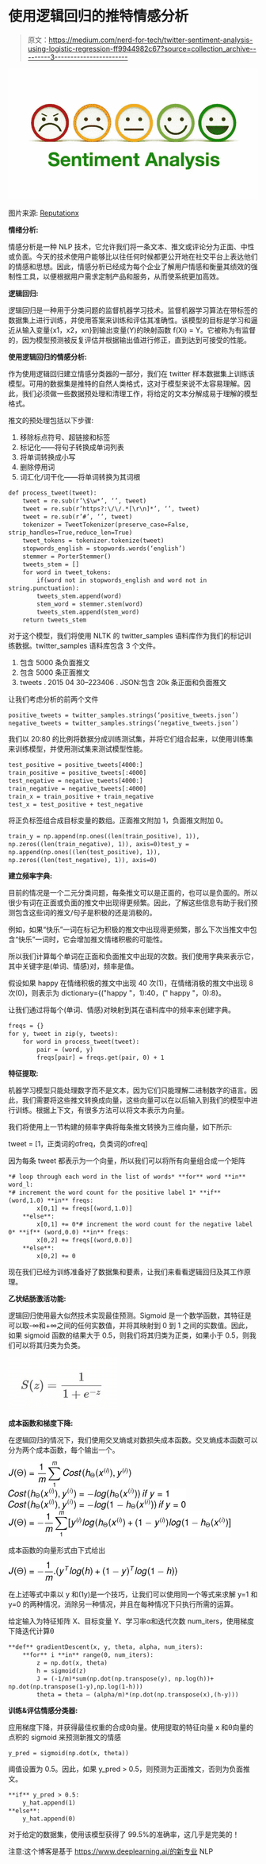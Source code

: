 # 使用逻辑回归的推特情感分析

> 原文：<https://medium.com/nerd-for-tech/twitter-sentiment-analysis-using-logistic-regression-ff9944982c67?source=collection_archive---------3----------------------->

![](img/a8cb38ba1f8d8b4db91f159bccc77c5d.png)

图片来源: [Reputationx](https://blog.reputationx.com/reputation-sentiment)

**情绪分析:**

情感分析是一种 NLP 技术，它允许我们将一条文本、推文或评论分为正面、中性或负面。今天的技术使用户能够比以往任何时候都更公开地在社交平台上表达他们的情感和思想。因此，情感分析已经成为每个企业了解用户情感和衡量其绩效的强制性工具，以便根据用户需求定制产品和服务，从而使系统更加高效。

**逻辑回归:**

逻辑回归是一种用于分类问题的监督机器学习技术。监督机器学习算法在带标签的数据集上进行训练，并使用答案来训练和评估其准确性。该模型的目标是学习和逼近从输入变量{x1，x2，xn}到输出变量(Y)的映射函数 f(Xi) = Y。它被称为有监督的，因为模型预测被反复评估并根据输出值进行修正，直到达到可接受的性能。

**使用逻辑回归的情感分析:**

作为使用逻辑回归建立情感分类器的一部分，我们在 twitter 样本数据集上训练该模型。可用的数据集是推特的自然人类格式，这对于模型来说不太容易理解。因此，我们必须做一些数据预处理和清理工作，将给定的文本分解成易于理解的模型格式。

推文的预处理包括以下步骤:

1.  移除标点符号、超链接和标签
2.  标记化——将句子转换成单词列表
3.  将单词转换成小写
4.  删除停用词
5.  词汇化/词干化——将单词转换为其词根

```
def process_tweet(tweet):
    tweet = re.sub(r’\$\w*’, ‘’, tweet)
    tweet = re.sub(r’https?:\/\/.*[\r\n]*’, ‘’, tweet)
    tweet = re.sub(r’#’, ‘’, tweet)
    tokenizer = TweetTokenizer(preserve_case=False, strip_handles=True,reduce_len=True)
    tweet_tokens = tokenizer.tokenize(tweet)
    stopwords_english = stopwords.words(‘english’)
    stemmer = PorterStemmer()
    tweets_stem = []
    for word in tweet_tokens:
        if(word not in stopwords_english and word not in string.punctuation):
        tweets_stem.append(word)
        stem_word = stemmer.stem(word)
        tweets_stem.append(stem_word)
    return tweets_stem
```

对于这个模型，我们将使用 NLTK 的 twitter_samples 语料库作为我们的标记训练数据。twitter_samples 语料库包含 3 个文件。

1.  包含 5000 条负面推文
2.  包含 5000 条正面推文
3.  tweets . 2015 04 30–223406 . JSON:包含 20k 条正面和负面推文

让我们考虑分析的前两个文件

```
positive_tweets = twitter_samples.strings(‘positive_tweets.json’)
negative_tweets = twitter_samples.strings(‘negative_tweets.json’)
```

我们以 20:80 的比例将数据分成训练测试集，并将它们组合起来，以使用训练集来训练模型，并使用测试集来测试模型性能。

```
test_positive = positive_tweets[4000:]
train_positive = positive_tweets[:4000]
test_negative = negative_tweets[4000:]
train_negative = negative_tweets[:4000]
train_x = train_positive + train_negative
test_x = test_positive + test_negative
```

将正负标签组合成目标变量的数组。正面推文附加 1，负面推文附加 0。

```
train_y = np.append(np.ones((len(train_positive), 1)), np.zeros((len(train_negative), 1)), axis=0)test_y = np.append(np.ones((len(test_positive), 1)), np.zeros((len(test_negative), 1)), axis=0)
```

**建立频率字典:**

目前的情况是一个二元分类问题，每条推文可以是正面的，也可以是负面的。所以很少有词在正面或负面的推文中出现得更频繁。因此，了解这些信息有助于我们预测包含这些词的推文/句子是积极的还是消极的。

例如，如果“快乐”一词在标记为积极的推文中出现得更频繁，那么下次当推文中包含“快乐”一词时，它会增加推文情绪积极的可能性。

所以我们计算每个单词在正面和负面推文中出现的次数。我们使用字典来表示它，其中关键字是(单词、情感)对，频率是值。

假设如果 happy 在情绪积极的推文中出现 40 次(1)，在情绪消极的推文中出现 8 次(0)，则表示为 dictionary={("happy "，1):40，(" happy "，0):8}。

让我们通过将每个(单词、情感)对映射到其在语料库中的频率来创建字典。

```
freqs = {}
for y, tweet in zip(y, tweets):
    for word in process_tweet(tweet):
        pair = (word, y)
        freqs[pair] = freqs.get(pair, 0) + 1
```

**特征提取:**

机器学习模型只能处理数字而不是文本，因为它们只能理解二进制数字的语言。因此，我们需要将这些推文转换成向量，这些向量可以在以后输入到我们的模型中进行训练。根据上下文，有很多方法可以将文本表示为向量。

我们将使用上一节构建的频率字典将每条推文转换为三维向量，如下所示:

tweet = [1，正类词的σfreq，负类词的σfreq]

因为每条 tweet 都表示为一个向量，所以我们可以将所有向量组合成一个矩阵

```
*# loop through each word in the list of words* **for** word **in** word_l:
*# increment the word count for the positive label 1* **if** (word,1.0) **in** freqs:
        x[0,1] += freqs[(word,1.0)]
    **else**:
        x[0,1] += 0*# increment the word count for the negative label 0* **if** (word,0.0) **in** freqs:
        x[0,2] += freqs[(word,0.0)]
    **else**:
        x[0,2] += 0
```

现在我们已经为训练准备好了数据集和要素，让我们来看看逻辑回归及其工作原理。

**乙状结肠激活功能:**

逻辑回归使用最大似然技术实现最佳预测。Sigmoid 是一个数学函数，其特征是可以取-∞和+∞之间的任何实数值，并将其映射到 0 到 1 之间的实数值。因此，如果 sigmoid 函数的结果大于 0.5，则我们将其归类为正类，如果小于 0.5，则我们可以将其归类为负类。

![](img/a9eff916288b4a045d3caed7c3758ac1.png)

**成本函数和梯度下降:**

在逻辑回归的情况下，我们使用交叉熵或对数损失成本函数。交叉熵成本函数可以分为两个成本函数，每个输出一个。

![](img/227ccc5df1dc0b6edd0e48c4ef8b4299.png)![](img/d733f84e8752b80e129ea110c1dd009b.png)![](img/96a7b62e011adac48825f58419c49f31.png)

成本函数的向量形式由下式给出

![](img/a40bc9c4123e600705ef187f3c526932.png)

在上述等式中乘以 y 和(1y)是一个技巧，让我们可以使用同一个等式来求解 y=1 和 y=0 的两种情况，消除另一种情况，并且在每种情况下只执行所需的运算。

给定输入为特征矩阵 X、目标变量 Y、学习率α和迭代次数 num_iters，使用梯度下降迭代计算θ

```
**def** gradientDescent(x, y, theta, alpha, num_iters):
    **for** i **in** range(0, num_iters):
        z = np.dot(x, theta)
        h = sigmoid(z)
        J = (-1/m)*sum(np.dot(np.transpose(y), np.log(h))+ np.dot(np.transpose(1-y),np.log(1-h)))
        theta = theta — (alpha/m)*(np.dot(np.transpose(x),(h-y)))
```

**训练&评估情感分类器:**

应用梯度下降，并获得最佳权重的合成θ向量。使用提取的特征向量 x 和θ向量的点积的 sigmoid 来预测新推文的情感

```
y_pred = sigmoid(np.dot(x, theta))
```

阈值设置为 0.5。因此，如果 y_pred > 0.5，则预测为正面推文，否则为负面推文。

```
**if** y_pred > 0.5:
    y_hat.append(1)
**else**:
    y_hat.append(0)
```

对于给定的数据集，使用该模型获得了 99.5%的准确率，这几乎是完美的！

注意:这个博客是基于 https://www.deeplearning.ai/的新专业 NLP